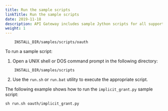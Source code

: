 ```yaml
---
title: Run the sample scripts
linkTitle: Run the sample scripts
date: 2019-11-18
description: API Gateway includes sample Jython scripts for all supported OAuth flows in the following directory of your API Gateway installation
weight: 1
---
```


``` {space="preserve"}
    INSTALL_DIR/samples/scripts/oauth
```

To run a sample script:

1. Open a UNIX shell or DOS command prompt in the following directory:

``` {space="preserve"}
    INSTALL_DIR/samples/scripts
```

2. Use the `run.sh` or `run.bat` utility to execute the appropriate script.

The following example shows how to run the `implicit_grant.py` sample script:

``` {space="preserve"}
sh run.sh oauth/implicit_grant.py
```
